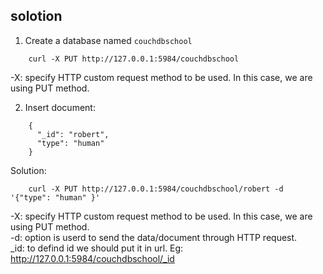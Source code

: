 ## solotion

1. Create a database named ```couchdbschool```
```
    curl -X PUT http://127.0.0.1:5984/couchdbschool
```
-X: specify HTTP custom request method to be used. In this case, we are using PUT method.

2.  Insert document:
```
    {
      "_id": "robert",
      "type": "human"
    }
```
Solution:
```
    curl -X PUT http://127.0.0.1:5984/couchdbschool/robert -d '{"type": "human" }'
```
-X: specify HTTP custom request method to be used. In this case, we are using PUT method.  
-d: option is userd to send the data/document through HTTP request.  
_id: to defind id we should put it in url. Eg:  http://127.0.0.1:5984/couchdbschool/_id  